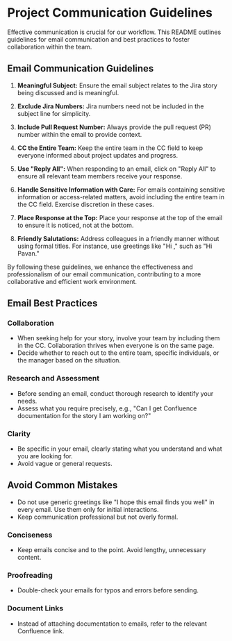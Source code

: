 # Project Communication Guidelines

Effective communication is crucial for our workflow. This README outlines guidelines for email communication and best practices to foster collaboration within the team.

## Email Communication Guidelines

1. **Meaningful Subject:**
   Ensure the email subject relates to the Jira story being discussed and is meaningful.

2. **Exclude Jira Numbers:**
   Jira numbers need not be included in the subject line for simplicity.

3. **Include Pull Request Number:**
   Always provide the pull request (PR) number within the email to provide context.

4. **CC the Entire Team:**
   Keep the entire team in the CC field to keep everyone informed about project updates and progress.

5. **Use "Reply All":**
   When responding to an email, click on "Reply All" to ensure all relevant team members receive your response.

6. **Handle Sensitive Information with Care:**
   For emails containing sensitive information or access-related matters, avoid including the entire team in the CC field. Exercise discretion in these cases.

7. **Place Response at the Top:**
   Place your response at the top of the email to ensure it is noticed, not at the bottom.

8. **Friendly Salutations:**
   Address colleagues in a friendly manner without using formal titles. For instance, use greetings like "Hi <name>," such as "Hi Pavan."

By following these guidelines, we enhance the effectiveness and professionalism of our email communication, contributing to a more collaborative and efficient work environment.

## Email Best Practices

### Collaboration

- When seeking help for your story, involve your team by including them in the CC. Collaboration thrives when everyone is on the same page.
- Decide whether to reach out to the entire team, specific individuals, or the manager based on the situation.

### Research and Assessment

- Before sending an email, conduct thorough research to identify your needs.
- Assess what you require precisely, e.g., "Can I get Confluence documentation for the story I am working on?"

### Clarity

- Be specific in your email, clearly stating what you understand and what you are looking for.
- Avoid vague or general requests.

## Avoid Common Mistakes

- Do not use generic greetings like "I hope this email finds you well" in every email. Use them only for initial interactions.
- Keep communication professional but not overly formal.

### Conciseness

- Keep emails concise and to the point. Avoid lengthy, unnecessary content.

### Proofreading

- Double-check your emails for typos and errors before sending.

### Document Links

- Instead of attaching documentation to emails, refer to the relevant Confluence link.


